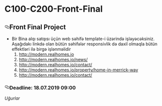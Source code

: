 # C100-C200-Front-Final
<article class="markdown-body entry-content p-5" itemprop="text">
<h1><a id="user-content-front-final-project" class="anchor" aria-hidden="true" href="#front-final-project"><svg class="octicon octicon-link" viewBox="0 0 16 16" version="1.1" width="16" height="16" aria-hidden="true"><path fill-rule="evenodd" d="M4 9h1v1H4c-1.5 0-3-1.69-3-3.5S2.55 3 4 3h4c1.45 0 3 1.69 3 3.5 0 1.41-.91 2.72-2 3.25V8.59c.58-.45 1-1.27 1-2.09C10 5.22 8.98 4 8 4H4c-.98 0-2 1.22-2 2.5S3 9 4 9zm9-3h-1v1h1c1 0 2 1.22 2 2.5S13.98 12 13 12H9c-.98 0-2-1.22-2-2.5 0-.83.42-1.64 1-2.09V6.25c-1.09.53-2 1.84-2 3.25C6 11.31 7.55 13 9 13h4c1.45 0 3-1.69 3-3.5S14.5 6 13 6z"></path></svg></a>Front Final Project</h1>
<ul>
<li>Bir Bina alqı satqısı üçün web səhifə template-i üzərində işləyəcəksiniz. Aşağıdakı linkdə olan bütün səhifələr responsivlik də daxil olmaqla bütün effektləri ilə birgə işlənməlidir
<ol>
<li><a href="http://modern.realhomes.io" rel="nofollow">http://modern.realhomes.io</a></li>
<li><a href="http://modern.realhomes.io/news/" rel="nofollow">http://modern.realhomes.io/news/</a></li>
<li><a href="http://modern.realhomes.io/contact/" rel="nofollow">http://modern.realhomes.io/contact/</a></li>
<li><a href="http://modern.realhomes.io/property/home-in-merrick-way/" rel="nofollow">http://modern.realhomes.io/property/home-in-merrick-way</a></li>
<li><a href="http://modern.realhomes.io/contact/" rel="nofollow">http://modern.realhomes.io/contact/</a></li>

</ol>
</li>
</ul>
<h3><a id="user-content-deadline-17122018-0900" class="anchor" aria-hidden="true" href="#deadline-17122018-0900"><svg class="octicon octicon-link" viewBox="0 0 16 16" version="1.1" width="16" height="16" aria-hidden="true"><path fill-rule="evenodd" d="M4 9h1v1H4c-1.5 0-3-1.69-3-3.5S2.55 3 4 3h4c1.45 0 3 1.69 3 3.5 0 1.41-.91 2.72-2 3.25V8.59c.58-.45 1-1.27 1-2.09C10 5.22 8.98 4 8 4H4c-.98 0-2 1.22-2 2.5S3 9 4 9zm9-3h-1v1h1c1 0 2 1.22 2 2.5S13.98 12 13 12H9c-.98 0-2-1.22-2-2.5 0-.83.42-1.64 1-2.09V6.25c-1.09.53-2 1.84-2 3.25C6 11.31 7.55 13 9 13h4c1.45 0 3-1.69 3-3.5S14.5 6 13 6z"></path></svg></a>Deadline: 18.07.2019 09:00</h3>
<p><em>Uğurlar</em></p>
</article>
